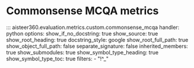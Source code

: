 # Commonsense MCQA metrics

::: aisteer360.evaluation.metrics.custom.commonsense_mcqa
    handler: python
    options:
        show_if_no_docstring: true
        show_source: true
        show_root_heading: true
        docstring_style: google
        show_root_full_path: true
        show_object_full_path: false
        separate_signature: false
        inherited_members: true
        show_submodules: true
        show_symbol_type_heading: true
        show_symbol_type_toc: true
        filters:
          - "!^_"
